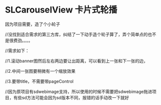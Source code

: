 # SLCarouselView 卡片式轮播
因为项目需要，造了个小轮子

//没找到适合需求的第三方库，纠结了一下动手造个轮子算了，弄个简单点的也不是很费劲。。。。

//需求如下：

//1.滚动banner图然后左右两边要让出距离，可以看到上一张和下一张的边，

//2.中间一张图要稍微有一个缩放效果

//3.要带title，不需要带pageControl

//因为原项目有sdwebimage支持，所以使用的时候不需要把sdwebimage拖进项目，有些sd方法可能会因为sd版本不同，报错的话手动改一下就好
